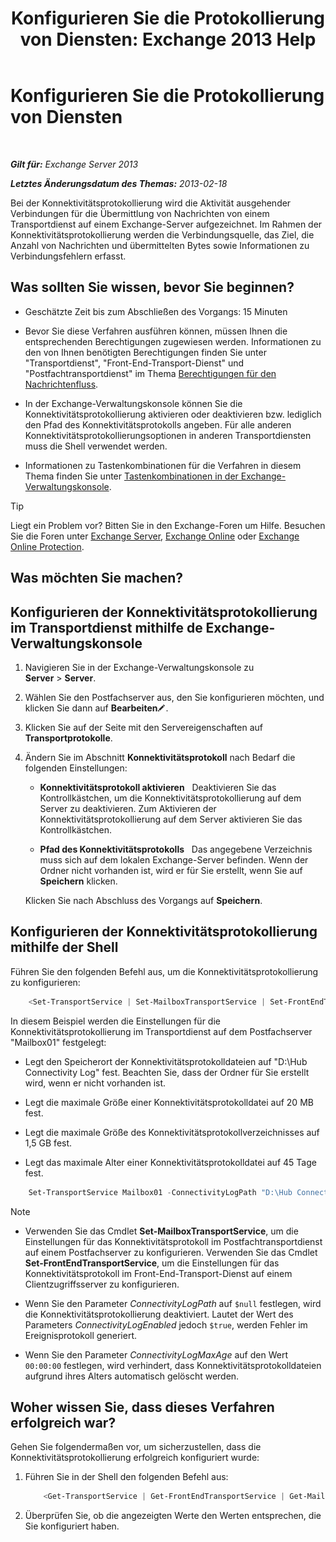 ﻿---
title: 'Konfigurieren Sie die Protokollierung von Diensten: Exchange 2013 Help'
TOCTitle: Konfigurieren Sie die Protokollierung von Diensten
ms:assetid: 24e46a79-33ea-44e9-b03c-549db1c86a6f
ms:mtpsurl: https://technet.microsoft.com/de-de/library/Aa996827(v=EXCHG.150)
ms:contentKeyID: 50475358
ms.date: 05/22/2018
mtps_version: v=EXCHG.150
ms.translationtype: MT
---

# Konfigurieren Sie die Protokollierung von Diensten

 

_**Gilt für:** Exchange Server 2013_

_**Letztes Änderungsdatum des Themas:** 2013-02-18_

Bei der Konnektivitätsprotokollierung wird die Aktivität ausgehender Verbindungen für die Übermittlung von Nachrichten von einem Transportdienst auf einem Exchange-Server aufgezeichnet. Im Rahmen der Konnektivitätsprotokollierung werden die Verbindungsquelle, das Ziel, die Anzahl von Nachrichten und übermittelten Bytes sowie Informationen zu Verbindungsfehlern erfasst.

## Was sollten Sie wissen, bevor Sie beginnen?

  - Geschätzte Zeit bis zum Abschließen des Vorgangs: 15 Minuten

  - Bevor Sie diese Verfahren ausführen können, müssen Ihnen die entsprechenden Berechtigungen zugewiesen werden. Informationen zu den von Ihnen benötigten Berechtigungen finden Sie unter "Transportdienst", "Front-End-Transport-Dienst" und "Postfachtransportdienst" im Thema [Berechtigungen für den Nachrichtenfluss](mail-flow-permissions-exchange-2013-help.md).

  - In der Exchange-Verwaltungskonsole können Sie die Konnektivitätsprotokollierung aktivieren oder deaktivieren bzw. lediglich den Pfad des Konnektivitätsprotokolls angeben. Für alle anderen Konnektivitätsprotokollierungsoptionen in anderen Transportdiensten muss die Shell verwendet werden.

  - Informationen zu Tastenkombinationen für die Verfahren in diesem Thema finden Sie unter [Tastenkombinationen in der Exchange-Verwaltungskonsole](keyboard-shortcuts-in-the-exchange-admin-center-exchange-online-protection-help.md).


> [!TIP]
> Liegt ein Problem vor? Bitten Sie in den Exchange-Foren um Hilfe. Besuchen Sie die Foren unter <A href="https://go.microsoft.com/fwlink/p/?linkid=60612">Exchange Server</A>, <A href="https://go.microsoft.com/fwlink/p/?linkid=267542">Exchange Online</A> oder <A href="https://go.microsoft.com/fwlink/p/?linkid=285351">Exchange Online Protection</A>.



## Was möchten Sie machen?

## Konfigurieren der Konnektivitätsprotokollierung im Transportdienst mithilfe de Exchange-Verwaltungskonsole

1.  Navigieren Sie in der Exchange-Verwaltungskonsole zu **Server** \> **Server**.

2.  Wählen Sie den Postfachserver aus, den Sie konfigurieren möchten, und klicken Sie dann auf **Bearbeiten**![Bearbeitungssymbol](images/Bb124582.6f53ccb2-1f13-4c02-bea0-30690e6ea71d(EXCHG.150).gif "Bearbeitungssymbol").

3.  Klicken Sie auf der Seite mit den Servereigenschaften auf **Transportprotokolle**.

4.  Ändern Sie im Abschnitt **Konnektivitätsprotokoll** nach Bedarf die folgenden Einstellungen:
    
      - **Konnektivitätsprotokoll aktivieren**   Deaktivieren Sie das Kontrollkästchen, um die Konnektivitätsprotokollierung auf dem Server zu deaktivieren. Zum Aktivieren der Konnektivitätsprotokollierung auf dem Server aktivieren Sie das Kontrollkästchen.
    
      - **Pfad des Konnektivitätsprotokolls**   Das angegebene Verzeichnis muss sich auf dem lokalen Exchange-Server befinden. Wenn der Ordner nicht vorhanden ist, wird er für Sie erstellt, wenn Sie auf **Speichern** klicken.
    
    Klicken Sie nach Abschluss des Vorgangs auf **Speichern**.

## Konfigurieren der Konnektivitätsprotokollierung mithilfe der Shell

Führen Sie den folgenden Befehl aus, um die Konnektivitätsprotokollierung zu konfigurieren:

```powershell
    <Set-TransportService | Set-MailboxTransportService | Set-FrontEndTransportService> <ServerIdentity> -ConnectivityLogEnabled <$true | $false> -ConnectivityLogMaxAge <dd.hh:mm:ss> -ConnectivityLogMaxDirectorySize <Size> -ConnectivityLogMaxFileSize <Size> -ConnectivityLogPath <LocalFilePath>
```

In diesem Beispiel werden die Einstellungen für die Konnektivitätsprotokollierung im Transportdienst auf dem Postfachserver "Mailbox01" festgelegt:

  -  Legt den Speicherort der Konnektivitätsprotokolldateien auf "D:\\Hub Connectivity Log" fest. Beachten Sie, dass der Ordner für Sie erstellt wird, wenn er nicht vorhanden ist.

  -  Legt die maximale Größe einer Konnektivitätsprotokolldatei auf 20 MB fest.

  -  Legt die maximale Größe des Konnektivitätsprotokollverzeichnisses auf 1,5 GB fest.

  -  Legt das maximale Alter einer Konnektivitätsprotokolldatei auf 45 Tage fest.

<!-- end list -->

```powershell
    Set-TransportService Mailbox01 -ConnectivityLogPath "D:\Hub Connectivity Log" -ConnectivityLogMaxFileSize 20MB -ConnectivityLogMaxDirectorySize 1.5GB -ConnectivityLogMaxAge 45.00:00:00
```


> [!NOTE]
> <UL>
> <LI>
> <P>Verwenden Sie das Cmdlet <STRONG>Set-MailboxTransportService</STRONG>, um die Einstellungen für das Konnektivitätsprotokoll im Postfachtransportdienst auf einem Postfachserver zu konfigurieren. Verwenden Sie das Cmdlet <STRONG>Set-FrontEndTransportService</STRONG>, um die Einstellungen für das Konnektivitätsprotokoll im Front-End-Transport-Dienst auf einem Clientzugriffsserver zu konfigurieren.</P>
> <LI>
> <P>Wenn Sie den Parameter <EM>ConnectivityLogPath</EM> auf <CODE>$null</CODE> festlegen, wird die Konnektivitätsprotokollierung deaktiviert. Lautet der Wert des Parameters <EM>ConnectivityLogEnabled</EM> jedoch <CODE>$true</CODE>, werden Fehler im Ereignisprotokoll generiert.</P>
> <LI>
> <P>Wenn Sie den Parameter <EM>ConnectivityLogMaxAge</EM> auf den Wert <CODE>00:00:00</CODE> festlegen, wird verhindert, dass Konnektivitätsprotokolldateien aufgrund ihres Alters automatisch gelöscht werden.</P></LI></UL>



## Woher wissen Sie, dass dieses Verfahren erfolgreich war?

Gehen Sie folgendermaßen vor, um sicherzustellen, dass die Konnektivitätsprotokollierung erfolgreich konfiguriert wurde:

1.  Führen Sie in der Shell den folgenden Befehl aus:
    
    ```powershell
        <Get-TransportService | Get-FrontEndTransportService | Get-MailboxTransportService> <ServerIdentity> | Format-List ConnectivityLog*
    ```
    
2.  Überprüfen Sie, ob die angezeigten Werte den Werten entsprechen, die Sie konfiguriert haben.

